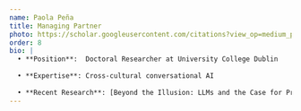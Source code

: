 ```yaml
---
name: Paola Peña
title: Managing Partner
photo: https://scholar.googleusercontent.com/citations?view_op=medium_photo&user=vDkDKn4AAAAJ&citpid=1
order: 8
bio: |
  • **Position**:  Doctoral Researcher at University College Dublin
  
  • **Expertise**: Cross-cultural conversational AI
  
  • **Recent Research**: [Beyond the Illusion: LLMs and the Case for Pragmatic Cues in Conversation](https://dl.acm.org/doi/abs/10.1145/3719160.3737614)
---
```


